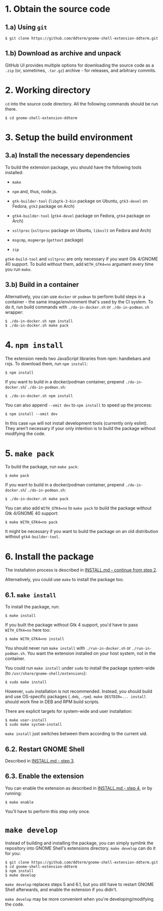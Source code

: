 # 1. Obtain the source code

## 1.a) Using `git`

    $ git clone https://github.com/ddterm/gnome-shell-extension-ddterm.git

## 1.b) Download as archive and unpack

GitHub UI provides multiple options for downloading the source code as a `.zip`
(or, sometimes, `.tar.gz`) archive - for releases, and arbitrary commits.

# 2. Working directory

`cd` into the source code directory. All the following commands should be run
there.

    $ cd gnome-shell-extension-ddterm

# 3. Setup the build environment

## 3.a) Install the necessary dependencies

To build the extension package, you should have the following tools installed:

- `make`

- `npm` and, thus, node.js.

- `gtk-builder-tool` (`libgtk-3-bin` package on Ubuntu, `gtk3-devel` on Fedora,
`gtk3` package on Arch)

- `gtk4-builder-tool` (`gtk4-devel` package on Fedora, `gtk4` package on Arch)

- `xsltproc` (`xsltproc` package on Ubuntu, `libxslt` on Fedora and Arch)

- `msgcmp`, `msgmerge` (`gettext` package)

- `zip`

`gtk4-build-tool` and `xsltproc` are only necessary if you want Gtk 4/GNOME 40
support. To build without them, add `WITH_GTK4=no` argument every time you run
`make`.

## 3.b) Build in a container

Alternatively, you can use `docker` or `podman` to perform build steps in a
container - the same image/environment that's used by the CI system. To do it,
run build commands with `./do-in-docker.sh` or `./do-in-podman.sh` wrapper:

    $ ./do-in-docker.sh npm install
    $ ./do-in-docker.sh make pack

# 4. `npm install`

The extension needs two JavaScript libraries from npm: handlebars and rxjs.
To download them, run `npm install`:

    $ npm install

If you want to build in a docker/podman container, prepend `./do-in-docker.sh`/
`./do-in-podman.sh`:

    $ ./do-in-docker.sh npm install

You can also append `--omit dev` to `npm install` to speed up the process:

    $ npm install --omit dev

In this case `npm` will not install development tools (currently only eslint).
They aren't necessary if your only intention is to build the package without
modifying the code.

# 5. `make pack`

To build the package, run `make pack`:

    $ make pack

If you want to build in a docker/podman container, prepend `./do-in-docker.sh`/
`./do-in-podman.sh`:

    $ ./do-in-docker.sh make pack

You can also add `WITH_GTK4=no` to `make pack` to build the package without
Gtk 4/GNOME 40 support:

    $ make WITH_GTK4=no pack

It might be necessary if you want to build the package on an old distribution
without `gtk4-builder-tool`.

# 6. Install the package

The installation process is described in
[INSTALL.md - continue from step 2](INSTALL.md#2-install-the-package).

Alternatively, you could use `make` to install the package too.

## 6.1. `make install`

To install the package, run:

    $ make install

If you built the package without Gtk 4 support, you'd have to pass
`WITH_GTK4=no` here too:

    $ make WITH_GTK4=no install

You should never run `make install` with `./run-in-docker.sh` or
`./run-in-podman.sh`. You want the extension installed on your host system, not
in the container.

You could run `make install` under `sudo` to install the package system-wide
(to `/usr/share/gnome-shell/extensions`):

    $ sudo make install

However, `sudo` installation is not recommended. Instead, you should build and
use OS-specific packages (`.deb`, `.rpm`). `make DESTDIR=... install` should
work fine in DEB and RPM build scripts.

There are explicit targets for system-wide and user installation:

    $ make user-install
    $ sudo make system-install

`make install` just switches between them according to the current uid.

## 6.2. Restart GNOME Shell

Described in [INSTALL.md - step 3](INSTALL.md#3-restart-gnome-shell).

## 6.3. Enable the extension

You can enable the extension as described in
[INSTALL.md - step 4](INSTALL.md#4-enable-the-extension), or by running:

    $ make enable

You'll have to perform this step only once.

# `make develop`

Instead of building and installing the package, you can simply symlink the
repository into GNOME Shell's extensions directory. `make develop` can do it
for you:

    $ git clone https://github.com/ddterm/gnome-shell-extension-ddterm.git
    $ cd gnome-shell-extension-ddterm
    $ npm install
    $ make develop

`make develop` replaces steps 5 and 6.1, but you still have to restart GNOME
Shell afterwards, and enable the extension if you didn't.

`make develop` may be more convenient when you're developing/modifying the code.
